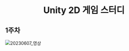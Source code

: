 <h1 align="center"> Unity 2D 게임 스터디 </h2>

## 1주차
![20230607_영상](https://github.com/Kangzingu/Undead-Survivor/assets/34128052/ed508d29-b6c5-409c-9d9d-ab706e8d6d01)
